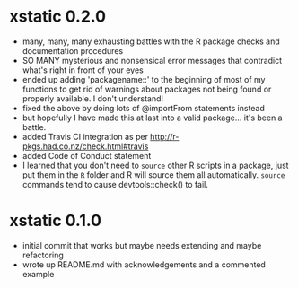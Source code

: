 # xstatic 0.2.0

* many, many, many exhausting battles with the R package checks and documentation procedures
* SO MANY mysterious and nonsensical error messages that contradict what's right in front of your eyes
* ended up adding 'packagename::' to the beginning of most of my functions to get rid of warnings about packages not being found or properly available. I don't understand!
* fixed the above by doing lots of @importFrom statements instead
* but hopefully I have made this at last into a valid package... it's been a battle.
* added Travis CI integration as per http://r-pkgs.had.co.nz/check.html#travis
* added Code of Conduct statement
* I learned that you don't need to `source` other R scripts in a package, just put them in the `R` folder and R will source them all automatically. `source` commands tend to cause devtools::check() to fail.

# xstatic 0.1.0

* initial commit that works but maybe needs extending and maybe refactoring
* wrote up README.md with acknowledgements and a commented example